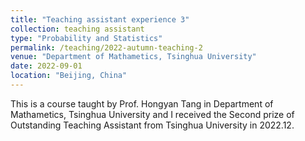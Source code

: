 ```yaml
---
title: "Teaching assistant experience 3"
collection: teaching assistant
type: "Probability and Statistics"
permalink: /teaching/2022-autumn-teaching-2
venue: "Department of Mathametics, Tsinghua University"
date: 2022-09-01
location: "Beijing, China"
---
```


This is a course taught by Prof. Hongyan Tang in Department of Mathametics, Tsinghua University and I received the Second prize of Outstanding Teaching Assistant from Tsinghua University in 2022.12.

